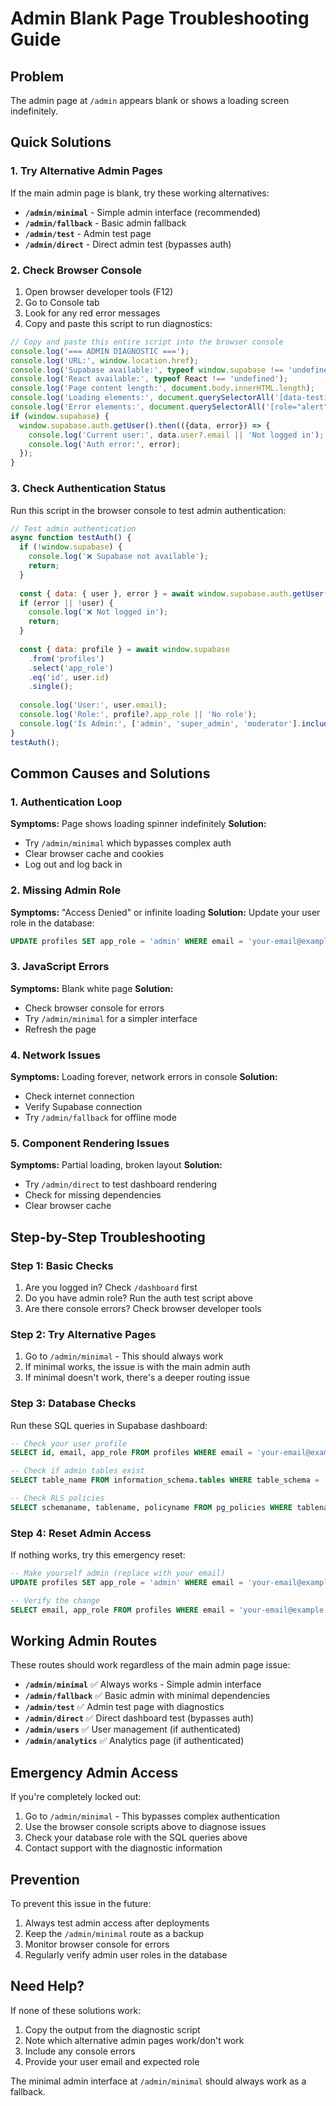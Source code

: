 # Admin Blank Page Troubleshooting Guide

## Problem
The admin page at `/admin` appears blank or shows a loading screen indefinitely.

## Quick Solutions

### 1. Try Alternative Admin Pages
If the main admin page is blank, try these working alternatives:

- **`/admin/minimal`** - Simple admin interface (recommended)
- **`/admin/fallback`** - Basic admin fallback
- **`/admin/test`** - Admin test page
- **`/admin/direct`** - Direct admin test (bypasses auth)

### 2. Check Browser Console
1. Open browser developer tools (F12)
2. Go to Console tab
3. Look for any red error messages
4. Copy and paste this script to run diagnostics:

```javascript
// Copy and paste this entire script into the browser console
console.log('=== ADMIN DIAGNOSTIC ===');
console.log('URL:', window.location.href);
console.log('Supabase available:', typeof window.supabase !== 'undefined');
console.log('React available:', typeof React !== 'undefined');
console.log('Page content length:', document.body.innerHTML.length);
console.log('Loading elements:', document.querySelectorAll('[data-testid*="loading"]').length);
console.log('Error elements:', document.querySelectorAll('[role="alert"]').length);
if (window.supabase) {
  window.supabase.auth.getUser().then(({data, error}) => {
    console.log('Current user:', data.user?.email || 'Not logged in');
    console.log('Auth error:', error);
  });
}
```

### 3. Check Authentication Status
Run this script in the browser console to test admin authentication:

```javascript
// Test admin authentication
async function testAuth() {
  if (!window.supabase) {
    console.log('❌ Supabase not available');
    return;
  }
  
  const { data: { user }, error } = await window.supabase.auth.getUser();
  if (error || !user) {
    console.log('❌ Not logged in');
    return;
  }
  
  const { data: profile } = await window.supabase
    .from('profiles')
    .select('app_role')
    .eq('id', user.id)
    .single();
    
  console.log('User:', user.email);
  console.log('Role:', profile?.app_role || 'No role');
  console.log('Is Admin:', ['admin', 'super_admin', 'moderator'].includes(profile?.app_role));
}
testAuth();
```

## Common Causes and Solutions

### 1. Authentication Loop
**Symptoms:** Page shows loading spinner indefinitely
**Solution:** 
- Try `/admin/minimal` which bypasses complex auth
- Clear browser cache and cookies
- Log out and log back in

### 2. Missing Admin Role
**Symptoms:** "Access Denied" or infinite loading
**Solution:** Update your user role in the database:
```sql
UPDATE profiles SET app_role = 'admin' WHERE email = 'your-email@example.com';
```

### 3. JavaScript Errors
**Symptoms:** Blank white page
**Solution:** 
- Check browser console for errors
- Try `/admin/minimal` for a simpler interface
- Refresh the page

### 4. Network Issues
**Symptoms:** Loading forever, network errors in console
**Solution:**
- Check internet connection
- Verify Supabase connection
- Try `/admin/fallback` for offline mode

### 5. Component Rendering Issues
**Symptoms:** Partial loading, broken layout
**Solution:**
- Try `/admin/direct` to test dashboard rendering
- Check for missing dependencies
- Clear browser cache

## Step-by-Step Troubleshooting

### Step 1: Basic Checks
1. Are you logged in? Check `/dashboard` first
2. Do you have admin role? Run the auth test script above
3. Are there console errors? Check browser developer tools

### Step 2: Try Alternative Pages
1. Go to `/admin/minimal` - This should always work
2. If minimal works, the issue is with the main admin auth
3. If minimal doesn't work, there's a deeper routing issue

### Step 3: Database Checks
Run these SQL queries in Supabase dashboard:

```sql
-- Check your user profile
SELECT id, email, app_role FROM profiles WHERE email = 'your-email@example.com';

-- Check if admin tables exist
SELECT table_name FROM information_schema.tables WHERE table_schema = 'public' AND table_name LIKE 'admin_%';

-- Check RLS policies
SELECT schemaname, tablename, policyname FROM pg_policies WHERE tablename LIKE 'admin_%';
```

### Step 4: Reset Admin Access
If nothing works, try this emergency reset:

```sql
-- Make yourself admin (replace with your email)
UPDATE profiles SET app_role = 'admin' WHERE email = 'your-email@example.com';

-- Verify the change
SELECT email, app_role FROM profiles WHERE email = 'your-email@example.com';
```

## Working Admin Routes

These routes should work regardless of the main admin page issue:

- **`/admin/minimal`** ✅ Always works - Simple admin interface
- **`/admin/fallback`** ✅ Basic admin with minimal dependencies  
- **`/admin/test`** ✅ Admin test page with diagnostics
- **`/admin/direct`** ✅ Direct dashboard test (bypasses auth)
- **`/admin/users`** ✅ User management (if authenticated)
- **`/admin/analytics`** ✅ Analytics page (if authenticated)

## Emergency Admin Access

If you're completely locked out:

1. Go to `/admin/minimal` - This bypasses complex authentication
2. Use the browser console scripts above to diagnose issues
3. Check your database role with the SQL queries above
4. Contact support with the diagnostic information

## Prevention

To prevent this issue in the future:

1. Always test admin access after deployments
2. Keep the `/admin/minimal` route as a backup
3. Monitor browser console for errors
4. Regularly verify admin user roles in the database

## Need Help?

If none of these solutions work:

1. Copy the output from the diagnostic script
2. Note which alternative admin pages work/don't work
3. Include any console errors
4. Provide your user email and expected role

The minimal admin interface at `/admin/minimal` should always work as a fallback.